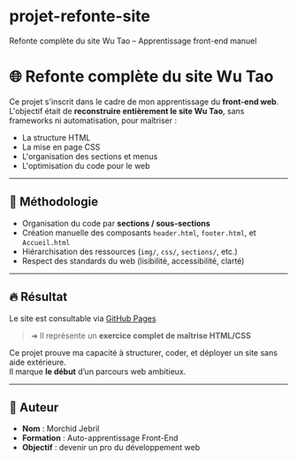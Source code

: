 # projet-refonte-site
Refonte complète du site Wu Tao – Apprentissage front-end manuel
# 🌐 Refonte complète du site Wu Tao

Ce projet s'inscrit dans le cadre de mon apprentissage du **front-end web**.  
L'objectif était de **reconstruire entièrement le site Wu Tao**, sans frameworks ni automatisation, pour maîtriser :

- La structure HTML
- La mise en page CSS
- L'organisation des sections et menus
- L'optimisation du code pour le web

---

## 🧠 Méthodologie

- Organisation du code par **sections / sous-sections**
- Création manuelle des composants `header.html`, `footer.html`, et `Accueil.html`
- Hiérarchisation des ressources (`img/`, `css/`, `sections/`, etc.)
- Respect des standards du web (lisibilité, accessibilité, clarté)

---

## 🔥 Résultat

Le site est consultable via [GitHub Pages](https://morchid65.github.io/projet-refonte-site/)  
> ➜ Il représente un **exercice complet de maîtrise HTML/CSS**

Ce projet prouve ma capacité à structurer, coder, et déployer un site sans aide extérieure.  
Il marque **le début** d’un parcours web ambitieux.

---

## 💼 Auteur

- **Nom** : Morchid Jebril 
- **Formation** : Auto-apprentissage Front-End
- **Objectif** : devenir un pro du développement web
